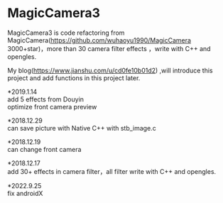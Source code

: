 # MagicCamera3
MagicCamera3 is code refactoring from MagicCamera(https://github.com/wuhaoyu1990/MagicCamera 3000+star)，more than 30 camera filter effects ，write with C++ and opengles.</br>

My blog(https://www.jianshu.com/u/cd0fe10b01d2) ,will introduce this project and add functions in this project later.

*2019.1.14 </br>
add 5 effects from Douyin </br>
optimize front camera preview </br>
 

*2018.12.29 </br>
can save picture with Native C++ with stb_image.c </br>

*2018.12.19 </br>
can change front camera </br>

*2018.12.17</br>
add 30+ effects in camera filter，all filter write with C++ and opengles.</br>

*2022.9.25</br>
fix androidX </br>



